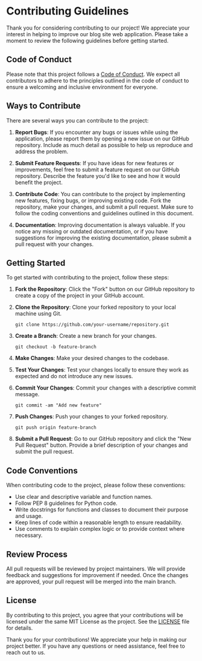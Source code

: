 # Contributing Guidelines

Thank you for considering contributing to our project! We appreciate your interest in helping to improve our blog site web application. Please take a moment to review the following guidelines before getting started.

## Code of Conduct
Please note that this project follows a [Code of Conduct](CODE_OF_CONDUCT.md). We expect all contributors to adhere to the principles outlined in the code of conduct to ensure a welcoming and inclusive environment for everyone.

## Ways to Contribute
There are several ways you can contribute to the project:

1. **Report Bugs**: If you encounter any bugs or issues while using the application, please report them by opening a new issue on our GitHub repository. Include as much detail as possible to help us reproduce and address the problem.

2. **Submit Feature Requests**: If you have ideas for new features or improvements, feel free to submit a feature request on our GitHub repository. Describe the feature you'd like to see and how it would benefit the project.

3. **Contribute Code**: You can contribute to the project by implementing new features, fixing bugs, or improving existing code. Fork the repository, make your changes, and submit a pull request. Make sure to follow the coding conventions and guidelines outlined in this document.

4. **Documentation**: Improving documentation is always valuable. If you notice any missing or outdated documentation, or if you have suggestions for improving the existing documentation, please submit a pull request with your changes.

## Getting Started
To get started with contributing to the project, follow these steps:

1. **Fork the Repository**: Click the "Fork" button on our GitHub repository to create a copy of the project in your GitHub account.

2. **Clone the Repository**: Clone your forked repository to your local machine using Git.

    ```
    git clone https://github.com/your-username/repository.git
    ```

3. **Create a Branch**: Create a new branch for your changes.

    ```
    git checkout -b feature-branch
    ```

4. **Make Changes**: Make your desired changes to the codebase.

5. **Test Your Changes**: Test your changes locally to ensure they work as expected and do not introduce any new issues.

6. **Commit Your Changes**: Commit your changes with a descriptive commit message.

    ```
    git commit -am "Add new feature"
    ```

7. **Push Changes**: Push your changes to your forked repository.

    ```
    git push origin feature-branch
    ```

8. **Submit a Pull Request**: Go to our GitHub repository and click the "New Pull Request" button. Provide a brief description of your changes and submit the pull request.

## Code Conventions
When contributing code to the project, please follow these conventions:

- Use clear and descriptive variable and function names.
- Follow PEP 8 guidelines for Python code.
- Write docstrings for functions and classes to document their purpose and usage.
- Keep lines of code within a reasonable length to ensure readability.
- Use comments to explain complex logic or to provide context where necessary.

## Review Process
All pull requests will be reviewed by project maintainers. We will provide feedback and suggestions for improvement if needed. Once the changes are approved, your pull request will be merged into the main branch.

## License
By contributing to this project, you agree that your contributions will be licensed under the same MIT License as the project. See the [LICENSE](LICENSE) file for details.

Thank you for your contributions! We appreciate your help in making our project better. If you have any questions or need assistance, feel free to reach out to us.